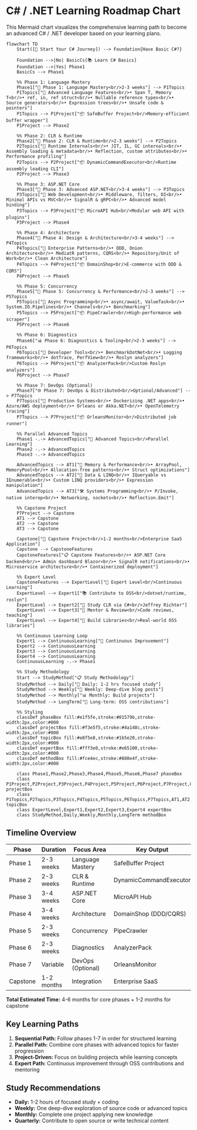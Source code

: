 # C# / .NET Learning Roadmap Chart

This Mermaid chart visualizes the comprehensive learning path to become an advanced C# / .NET developer based on your learning plans.

```mermaid
flowchart TD
    Start([🚀 Start Your C# Journey]) --> Foundation{Have Basic C#?}
    
    Foundation -->|No| BasicCs[📚 Learn C# Basics]
    Foundation -->|Yes| Phase1
    BasicCs --> Phase1
    
    %% Phase 1: Language Mastery
    Phase1["🧭 Phase 1: Language Mastery<br/>2-3 weeks"] --> P1Topics
    P1Topics["🔹 Advanced Language Features<br/>• Span T, Memory T<br/>• ref, in, ref struct<br/>• Nullable reference types<br/>• Source generators<br/>• Expression trees<br/>• Unsafe code & pointers"]
    P1Topics --> P1Project["📦 SafeBuffer Project<br/>Memory-efficient buffer wrapper"]
    P1Project --> Phase2
    
    %% Phase 2: CLR & Runtime
    Phase2["🚀 Phase 2: CLR & Runtime<br/>2-3 weeks"] --> P2Topics
    P2Topics["🔹 Runtime Internals<br/>• JIT, IL, GC internals<br/>• Assembly loading & metadata<br/>• Reflection, custom attributes<br/>• Performance profiling"]
    P2Topics --> P2Project["📦 DynamicCommandExecutor<br/>Runtime assembly loading CLI"]
    P2Project --> Phase3
    
    %% Phase 3: ASP.NET Core
    Phase3["🧱 Phase 3: Advanced ASP.NET<br/>3-4 weeks"] --> P3Topics
    P3Topics["🔹 Web Development<br/>• Middleware, filters, DI<br/>• Minimal APIs vs MVC<br/>• SignalR & gRPC<br/>• Advanced model binding"]
    P3Topics --> P3Project["📦 MicroAPI Hub<br/>Modular web API with plugins"]
    P3Project --> Phase4
    
    %% Phase 4: Architecture
    Phase4["🧠 Phase 4: Design & Architecture<br/>3-4 weeks"] --> P4Topics
    P4Topics["🔹 Enterprise Patterns<br/>• DDD, Onion Architecture<br/>• MediatR patterns, CQRS<br/>• Repository/Unit of Work<br/>• Clean Architecture"]
    P4Topics --> P4Project["📦 DomainShop<br/>E-commerce with DDD & CQRS"]
    P4Project --> Phase5
    
    %% Phase 5: Concurrency
    Phase5["🔄 Phase 5: Concurrency & Performance<br/>2-3 weeks"] --> P5Topics
    P5Topics["🔹 Async Programming<br/>• async/await, ValueTask<br/>• System.IO.Pipelines<br/>• Channels<br/>• Benchmarking"]
    P5Topics --> P5Project["📦 PipeCrawler<br/>High-performance web scraper"]
    P5Project --> Phase6
    
    %% Phase 6: Diagnostics
    Phase6["📊 Phase 6: Diagnostics & Tooling<br/>2-3 weeks"] --> P6Topics
    P6Topics["🔹 Developer Tools<br/>• BenchmarkDotNet<br/>• Logging frameworks<br/>• dotTrace, PerfView<br/>• Roslyn analyzers"]
    P6Topics --> P6Project["📦 AnalyzerPack<br/>Custom Roslyn analyzers"]
    P6Project --> Phase7
    
    %% Phase 7: DevOps (Optional)
    Phase7["🌐 Phase 7: DevOps & Distributed<br/>Optional/Advanced"] --> P7Topics
    P7Topics["🔹 Production Systems<br/>• Dockerizing .NET apps<br/>• Azure/AWS deployment<br/>• Orleans or Akka.NET<br/>• OpenTelemetry tracing"]
    P7Topics --> P7Project["📦 OrleansMonitor<br/>Distributed job runner"]
    
    %% Parallel Advanced Topics
    Phase1 -.-> AdvancedTopics["🎯 Advanced Topics<br/>Parallel Learning"]
    Phase2 -.-> AdvancedTopics
    Phase3 -.-> AdvancedTopics
    
    AdvancedTopics --> AT1["🧠 Memory & Performance<br/>• ArrayPool, MemoryPool<br/>• Allocation-free patterns<br/>• Struct optimizations"]
    AdvancedTopics --> AT2["🔗 Data & LINQ<br/>• IQueryable vs IEnumerable<br/>• Custom LINQ providers<br/>• Expression manipulation"]
    AdvancedTopics --> AT3["🛠️ Systems Programming<br/>• P/Invoke, native interop<br/>• Networking, sockets<br/>• Reflection.Emit"]
    
    %% Capstone Project
    P7Project --> Capstone
    AT1 --> Capstone
    AT2 --> Capstone
    AT3 --> Capstone
    
    Capstone["🧩 Capstone Project<br/>1-2 months<br/>Enterprise SaaS Application"]
    Capstone --> CapstoneFeatures
    CapstoneFeatures["📋 Capstone Features<br/>• ASP.NET Core backend<br/>• Admin dashboard Blazor<br/>• SignalR notifications<br/>• Microservice architecture<br/>• Containerized deployment"]
    
    %% Expert Level
    CapstoneFeatures --> ExpertLevel["🌟 Expert Level<br/>Continuous Learning"]
    ExpertLevel --> Expert1["📚 Contribute to OSS<br/>dotnet/runtime, roslyn"]
    ExpertLevel --> Expert2["📖 Study CLR via C#<br/>Jeffrey Richter"]
    ExpertLevel --> Expert3["👥 Mentor & Review<br/>Code reviews, teaching"]
    ExpertLevel --> Expert4["🔬 Build Libraries<br/>Real-world OSS libraries"]
    
    %% Continuous Learning Loop
    Expert1 --> ContinuousLearning["🔄 Continuous Improvement"]
    Expert2 --> ContinuousLearning
    Expert3 --> ContinuousLearning
    Expert4 --> ContinuousLearning
    ContinuousLearning -.-> Phase1
    
    %% Study Methodology
    Start --> StudyMethod["📋 Study Methodology"]
    StudyMethod --> Daily["📅 Daily: 1-2 hrs focused study"]
    StudyMethod --> Weekly["📆 Weekly: Deep-dive blog posts"]
    StudyMethod --> Monthly["📊 Monthly: Build projects"]
    StudyMethod --> LongTerm["🎯 Long-term: OSS contributions"]
    
    %% Styling
    classDef phaseBox fill:#e1f5fe,stroke:#01579b,stroke-width:2px,color:#000
    classDef projectBox fill:#f3e5f5,stroke:#4a148c,stroke-width:2px,color:#000
    classDef topicBox fill:#e8f5e8,stroke:#1b5e20,stroke-width:2px,color:#000
    classDef expertBox fill:#fff3e0,stroke:#e65100,stroke-width:2px,color:#000
    classDef methodBox fill:#fce4ec,stroke:#880e4f,stroke-width:2px,color:#000
    
    class Phase1,Phase2,Phase3,Phase4,Phase5,Phase6,Phase7 phaseBox
    class P1Project,P2Project,P3Project,P4Project,P5Project,P6Project,P7Project,Capstone projectBox
    class P1Topics,P2Topics,P3Topics,P4Topics,P5Topics,P6Topics,P7Topics,AT1,AT2,AT3 topicBox
    class ExpertLevel,Expert1,Expert2,Expert3,Expert4 expertBox
    class StudyMethod,Daily,Weekly,Monthly,LongTerm methodBox
```

## Timeline Overview

| Phase | Duration | Focus Area | Key Output |
|-------|----------|------------|------------|
| Phase 1 | 2-3 weeks | Language Mastery | SafeBuffer Project |
| Phase 2 | 2-3 weeks | CLR & Runtime | DynamicCommandExecutor |
| Phase 3 | 3-4 weeks | ASP.NET Core | MicroAPI Hub |
| Phase 4 | 3-4 weeks | Architecture | DomainShop (DDD/CQRS) |
| Phase 5 | 2-3 weeks | Concurrency | PipeCrawler |
| Phase 6 | 2-3 weeks | Diagnostics | AnalyzerPack |
| Phase 7 | Variable | DevOps (Optional) | OrleansMonitor |
| Capstone | 1-2 months | Integration | Enterprise SaaS |

**Total Estimated Time:** 4-6 months for core phases + 1-2 months for capstone

## Key Learning Paths

1. **Sequential Path:** Follow phases 1-7 in order for structured learning
2. **Parallel Path:** Combine core phases with advanced topics for faster progression  
3. **Project-Driven:** Focus on building projects while learning concepts
4. **Expert Path:** Continuous improvement through OSS contributions and mentoring

## Study Recommendations

- **Daily:** 1-2 hours of focused study + coding
- **Weekly:** One deep-dive exploration of source code or advanced topics
- **Monthly:** Complete one project applying new knowledge
- **Quarterly:** Contribute to open source or write technical content